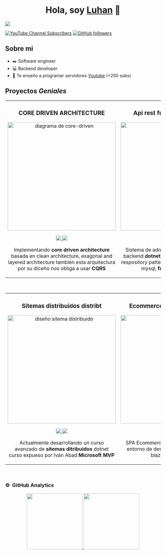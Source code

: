 <div align="center">
<h1 align="center">Hola, soy <a href="https://vlu.code">Luhan</a> 👋</h1>
</div>
<img src="https://imgur.com/3O65jbx.png">

[![YouTube Channel Subscribers](https://img.shields.io/youtube/channel/subscribers/UCR4OxTu8pEuxW0Ip1R8p3hQ?style=social)](https://youtube.com/@omarluhan?sub_confirmation=1)
[![GitHub followers](https://img.shields.io/github/followers/omarluhan?style=social)](https://github.com/OmarLuhan)

## Sobre mi

- ✒️ Software engineer 
- 💻 Backend developer 
- 🎥 Te enseño a programar servidores [Youtube](https://youtube.com/@omarluhan?sub_confirmation=1) (+200 subs)
  <br>

## Proyectos *Geniales*
<table>
<tr>
<td width="50%">
<h3 align="center">CORE DRIVEN ARCHITECTURE</h3>
<div align="center">
<a href="https://github.com/OmarLuhan/CoreDriven.git" target="_blank"><img src="https://imgur.com/M5A9rb0.png" width="350" alt="diagrama de core-driven"></a>
<p>
<a href="https://github.com/OmarLuhan/CoreDriven.git" target="_blank">
<img src="https://img.shields.io/badge/CÓDIGO-ff9?style=for-the-badge&logo=github&logoColor=black">
</a>
<a href="https://youtube.com/@omarluhan?sub_confirmation=1" target="_blank">
<img src="https://img.shields.io/badge/-Youtube-green?style=for-the-badge&color=fbfc40">
</a>
</p>
<p>Implementando <strong>core driven architecture</strong> basada en clean architecture, exagonal and layered architecture
tambien esta arquitectura por su diceño nos obliga a usar <strong>CQRS</strong></p>
</div>                                                                                
</td>   
  
<td width="50%">
<h3 align="center">Api rest full sistema farmacia </h3>
<div align="center">
<a href="https://github.com/OmarLuhan/PharmaApi.git" target="_blank"><img src="https://imgur.com/68gXOGZ.png" width="350" alt="Red neuronal"></a>
<p>
<a href="https://github.com/OmarLuhan/PharmaApi.git" target="_blank">
<img src="https://img.shields.io/badge/C%C3%93DIGO-cfaae0?style=for-the-badge&logo=github&logoColor=black">
</a>
<a href="https://youtube.com/@omarluhan?sub_confirmation=1" target="_blank">
<img src="https://img.shields.io/badge/-Youtube-green?style=for-the-badge&color=ff00f4">
</a>
</p>
<p> Sistema de administracion para farmacias, backend <strong>dotnet 8  core driven architecture</strong>, respository pattern , tareas en segudo plano 
y mysql, <strong>frontend vite react js</strong></p>
</div>                                                                                 
</td>  
</table>                                                                               

<br>
<table>
<tr>
<td width="50%">
<h3 align="center">Sitemas distribuidos distribt</h3>
<div align="center">
<a href="https://github.com/OmarLuhan/Distrib.git" target="_blank"><img src="https://imgur.com/BIdbeKJ.png" width="350" alt="diseño sitema distribuido"></a>
<p>
<a href="https://github.com/OmarLuhan/Distrib.git" target="_blank">
<img src="https://img.shields.io/badge/CÓDIGO-ff9?style=for-the-badge&logo=github&logoColor=black">
</a>
<a href="https://youtube.com/@omarluhan?sub_confirmation=1" target="_blank">
<img src="https://img.shields.io/badge/-Youtube-green?style=for-the-badge&color=fbfc40">
</a>
</p>
<p>Actualmente desarrollando un curso avanzado de <strong>sitemas ditribuidos</strong> dotnet
curso expueso por Iván Abad <strong>Microsoft MVP</strong> 
</p>
</div>
                                                                                      
</td>       
<td width="50%">
<h3 align="center">Ecommerce blazor webAsambly </h3>
<div align="center">
<a href="https://github.com/OmarLuhan/Ecommerce.git" target="_blank"><img src="https://imgur.com/hrBR5oy.png" width="350" alt="Red neuronal"></a>
<p>
<a href="https://github.com/OmarLuhan/Ecommerce.git" target="_blank">
<img src="https://img.shields.io/badge/C%C3%93DIGO-cfaae0?style=for-the-badge&logo=github&logoColor=black">
</a>
<a href="https://youtube.com/@omarluhan?sub_confirmation=1" target="_blank">
<img src="https://img.shields.io/badge/-Youtube-green?style=for-the-badge&color=ff00f4">
</a>
</p>
<p>SPA Ecommerce  desarrollada utilizando el entorno de desarrollo .net y el framework blazor webassembly</p>
</div>                                                                                 
</td>  
</table>      
</div>
<br>

### ⚙️ &nbsp;GitHub Analytics
<p align="center">
<a href="https://github.com/OmarLuhan">
  <img height="180em" src="https://github-readme-stats-eight-theta.vercel.app/api?username=OmarLuhan&show_icons=true&theme=onedark&include_all_commits=true&count_private=true"/>
  <img height="180em" src="https://github-readme-stats-eight-theta.vercel.app/api/top-langs/?username=Omarluhan&layout=compact&langs_count=8&theme=onedark"/>
</a>
</p>
